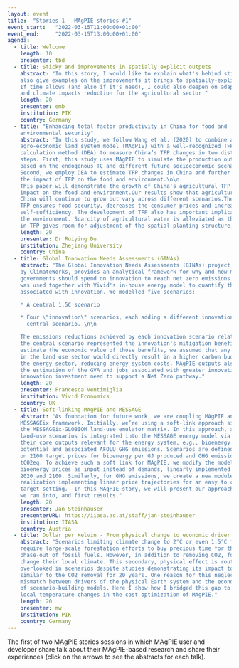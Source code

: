 ```yaml
---
layout: event
title:  "Stories 1 - MAgPIE stories #1"
event_start:   "2022-03-15T11:00:00+01:00"
event_end:     "2022-03-15T13:00:00+01:00"
agenda:
  - title: Welcome
    length: 10
    presenter: tbd
  - title: Sticky and improvements in spatially explicit outputs
    abstract: "In this story, I would like to explain what's behind sticky and
    also give examples on the improvements it brings to spatially-explicit data.
    If time allows (and also if it's need), I could also deepen on adaptation
    and climate impacts reduction for the agricultural sector."
    length: 20
    presenter: emb
    institution: PIK
    country: Germany
  - title: "Enhancing total factor productivity in China for food and
    environmental security"
    abstract: "In this study, we follow Wang et al. (2020) to combine an
    agro-economic land system model (MAgPIE) with a well-recognized TFP
    calculation method (DEA) to measure China’s TFP changes in two distinct
    steps. First, this study uses MAgPIE to simulate the production outcomes
    based on the endogenous TC and different future socioeconomic scenarios.
    Second, we employ DEA to estimate TFP changes in China and further analysis
    the impact of TFP on the food and environment.\n\n
    This paper will demonstrate the growth of China's agricultural TFP and its
    impact on the food and environment.Our results show that agricultural TFP in
    China will continue to grow but vary across different scenarios.The growth of
    TFP ensures food security, decreases the consumer prices and increases
    self-sufficiency. The development of TFP also has important implications for
    the environment. Scarcity of agricultural water is alleviated as the increase
    in TFP gives room for adjustment of the spatial planting structure."
    length: 20
    presenter: Dr Ruiying Du
    institution: Zhejiang University
    country: China
  - title: Global Innovation Needs Assessments (GINAs)
    abstract: "The Global Innovation Needs Assessments (GINAs) project, funded
    by ClimateWorks, provides an analytical framework for why and how much
    governments should spend on innovation to reach net zero emissions. MAgPIE
    was used together with Vivid's in-house energy model to quantify the benefits
    associated with innovation. We modelled five scenarios:

    * A central 1.5C scenario

    * Four \"innovation\" scenarios, each adding a different innovation to the
      central scenario. \n\n

    The emissions reductions achieved by each innovation scenario relative to
    the central scenario represented the innovation's mitigation benefits. To
    estimate the economic value of those benefits, we assumed that any mitigation
    in the land use sector would directly result in a higher carbon budget for
    the energy sector, reducing energy system costs. MAgPIE outputs also informed
    the estimation of the GVA and jobs associated with greater innovation, and the
    innovation investment need to support a Net Zero pathway."
    length: 20
    presenter: Francesca Ventimiglia
    institution: Vivid Economics
    country: UK
  - title: Soft-linking MAgPIE and MESSAGE
    abstract: "As foundation for future work, we are coupling MAgPIE and the
    MESSAGEix framework. Initially, we’re using a soft-link approach similar to
    the MESSAGEix-GLOBIOM land-use emulator matrix. In this approach, a set of
    land-use scenarios is integrated into the MESSAGE energy model via some of
    their core outputs relevant for the energy system, e.g., bioenergy production
    potential and associated AFOLU GHG emissions. Scenarios are defined based
    on 2100 target prices for bioenergy per GJ produced and GHG emissions per
    tCO2eq. To achieve such a soft link for MAgPIE, we modify the model to take
    bioenergy prices as input instead of demands, linearly implemented between
    2020 and 2100. Similarly, for GHG emissions, we create a new module
    realization implementing linear price trajectories for an easy to change
    target setting.  In this MAgPIE story, we will present our approach, issues
    we ran into, and first results."
    length: 20
    presenter: Jan Steinhauser
    presenterURL: https://iiasa.ac.at/staff/jan-steinhauser
    institution: IIASA
    country: Austria
  - title: Dollar per Kelvin - From physical change to economic driver
    abstract: "Scenarios limiting climate change to 2°C or even 1.5°C frequently
    require large-scale forestation efforts to buy precious time for the
    phase-out of fossil fuels. However, in addition to removing CO2, forests
    change their local climate. This secondary, physical effect is routinely
    overlooked in scenarios despite studies demonstrating its impact to be
    similar to the CO2 removal for 20 years. One reason for this neglect is the
    mismatch between drivers of the physical Earth system and the economic world
    of scenario-building models. Here I show how I bridged this gap to consider
    local temperature changes in the cost optimization of MAgPIE."
    length: 20
    presenter: mw
    institution: PIK
    country: Germany
---
```


The first of two MAgPIE stories sessions in which MAgPIE user and developer
share talk about their MAgPIE-based research and share their experiences (click
on the arrows to see the abstracts for each talk).
